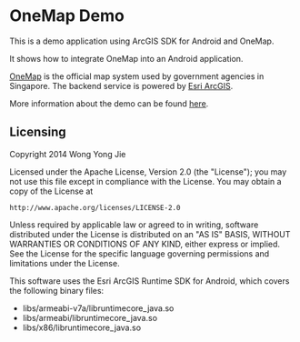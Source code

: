 OneMap Demo
===========

This is a demo application using ArcGIS SDK for Android and OneMap.

It shows how to integrate OneMap into an Android application.

[OneMap](http://onemap.sg) is the official map system used by government
agencies in Singapore. The backend service is powered by [Esri ArcGIS](http://www.esri.com/software/arcgis). 

More information about the demo can be found [here](http://blog.yjwong.name/integrating-onemap-into-android-app/).

Licensing
---------

Copyright 2014 Wong Yong Jie

Licensed under the Apache License, Version 2.0 (the "License");
you may not use this file except in compliance with the License.
You may obtain a copy of the License at

    http://www.apache.org/licenses/LICENSE-2.0

Unless required by applicable law or agreed to in writing, software
distributed under the License is distributed on an "AS IS" BASIS,
WITHOUT WARRANTIES OR CONDITIONS OF ANY KIND, either express or implied.
See the License for the specific language governing permissions and
limitations under the License.

This software uses the Esri ArcGIS Runtime SDK for Android, which covers
the following binary files:

 * libs/armeabi-v7a/libruntimecore_java.so
 * libs/armeabi/libruntimecore_java.so
 * libs/x86/libruntimecore_java.so
 
